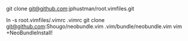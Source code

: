 git clone git@github.com:jphustman/root.vimfiles.git

ln -s root.vimfiles/.vimrc .vimrc
git clone git@github.com:Shougo/neobundle.vim .vim/bundle/neobundle.vim
vim +NeoBundleInstall!

